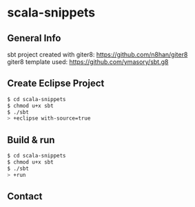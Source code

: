 # scala-snippets #

## General Info ##

sbt project created with giter8: https://github.com/n8han/giter8<br />
giter8 template used: https://github.com/ymasory/sbt.g8


## Create Eclipse Project ##

```sh
$ cd scala-snippets
$ chmod u+x sbt
$ ./sbt
> +eclipse with-source=true
```


## Build & run ##

```sh
$ cd scala-snippets
$ chmod u+x sbt
$ ./sbt
> +run
```

## Contact ##
